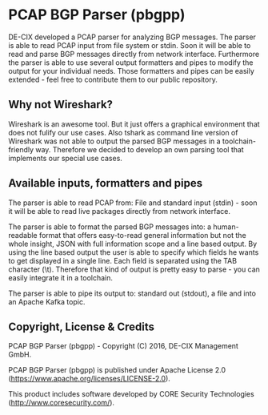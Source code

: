 # PCAP BGP Parser (pbgpp)
DE-CIX developed a PCAP parser for analyzing BGP messages. The parser is able to read PCAP input from file system or stdin. Soon it will be able to read and parse BGP messages directly from network interface. Furthermore the parser is able to use several output formatters and pipes to modify the output for your individual needs. Those formatters and pipes can be easily extended - feel free to contribute them to our public repository.

## Why not Wireshark?
Wireshark is an awesome tool. But it just offers a graphical environment that does not fulify our use cases. Also tshark as command line version of Wireshark was not able to output the parsed BGP messages in a toolchain-friendly way. Therefore we decided to develop an own parsing tool that implements our special use cases.

## Available inputs, formatters and pipes
The parser is able to read PCAP from: File and standard input (stdin) - soon it will be able to read live packages directly from network interface.

The parser is able to format the parsed BGP messages into: a human-readable format that offers easy-to-read general information but not the whole insight, JSON with full information scope and a line based output. By using the line based output the user is able to specify which fields he wants to get displayed in a single line. Each field is separated using the TAB character (\t). Therefore that kind of output is pretty easy to parse - you can easily integrate it in a toolchain.

The parser is able to pipe its output to: standard out (stdout), a file and into an Apache Kafka topic.

## Copyright, License & Credits
PCAP BGP Parser (pbgpp) - Copyright (C) 2016, DE-CIX Management GmbH.

PCAP BGP Parser (pbgpp) is published under Apache License 2.0 (https://www.apache.org/licenses/LICENSE-2.0).

This product includes software developed by CORE Security Technologies (http://www.coresecurity.com/).
